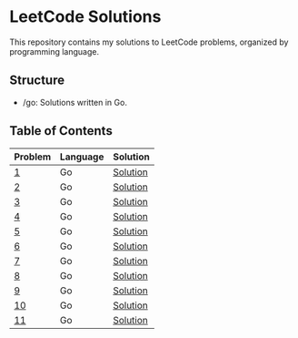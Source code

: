 # LeetCode Solutions

This repository contains my solutions to LeetCode problems, organized by programming language.

## Structure

-   /go: Solutions written in Go.

## Table of Contents

| Problem | Language | Solution |
|---|---|---|
| [1](https://leetcode.com/problems/two-sum/) | Go | [Solution](go/1/1.go) |
| [2](https://leetcode.com/problems/add-two-numbers/) | Go | [Solution](go/2/2.go) |
| [3](https://leetcode.com/problems/longest-substring-without-repeating-characters/) | Go | [Solution](go/3/3.go) |
| [4](https://leetcode.com/problems/median-of-two-sorted-arrays/) | Go | [Solution](go/4/4.go) |
| [5](https://leetcode.com/problems/longest-palindromic-substring/) | Go | [Solution](go/5/5.go) |
| [6](https://leetcode.com/problems/zigzag-conversion/) | Go | [Solution](go/6/6.go) |
| [7](https://leetcode.com/problems/reverse-integer/) | Go | [Solution](go/7/7.go) |
| [8](https://leetcode.com/problems/string-to-integer-atoi/) | Go | [Solution](go/8/8.go) |
| [9](https://leetcode.com/problems/palindrome-number/submissions/1793267485/) | Go | [Solution](go/9/9.go) |
| [10](https://leetcode.com/problems/regular-expression-matching/) | Go | [Solution](go/10/10.go) |
| [11](https://leetcode.com/problems/container-with-most-water/) | Go | [Solution](go/11/11.go) |

